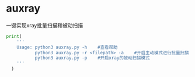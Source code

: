 # auxray
一键实现xray批量扫描和被动扫描

~~~python
print(
    '''
    Usage: python3 auxray.py -h    #查看帮助
           python3 auxray.py -r <filepath> -a    #开启主动模式进行批量扫描
           python3 auxray.py -p    #开启xray的被动扫描模式
    '''
  )

